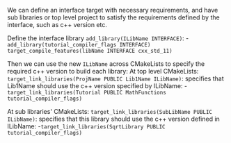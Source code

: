 We can define an interface target with necessary requirements, and have sub libraries or top level project to satisfy the requirements defined by the interface, such as c++ version etc.

Define the interface library
`add_library(ILibName INTERFACE)`:
	- `add_library(tutorial_compiler_flags INTERFACE)`
`target_compile_features(libName INTERFACE cxx_std_11)`


Then we can use the new `ILibName` across CMakeLists to specify the required c++ version to build each library:
At top level CMakeLists:
`target_link_libraries(ProjName PUBLIC Lib1Name ILibName)`: specifies that Lib1Name should use the c++ version specified by ILibName:
	-`target_link_libraries(Tutorial PUBLIC MathFunctions tutorial_compiler_flags)`

At sub libraries' CMakeLists:
`target_link_libraries(SubLibName PUBLIC ILibName)`: specifies that this library should use the c++ version defined in ILibName:
	-`target_link_libraries(SqrtLibrary PUBLIC tutorial_compiler_flags)`
